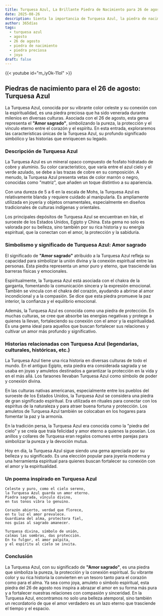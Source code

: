 ```yaml
---
title: Turquesa Azul, La Brillante Piedra de Nacimiento para 26 de agosto
date: 2025-08-26
description: Sienta la importancia de Turquesa Azul, la piedra de nacimiento de 26 de agosto que simboliza Amor sagrado. Deje que su belleza y significado iluminen su día.
author: 365días
tags:
  - turquesa azul
  - agosto
  - 26 de agosto
  - piedra de nacimiento
  - piedra preciosa
  - joya
draft: false
---
```


{{< youtube id="m_iyOk-11oI" >}}

## Piedras de nacimiento para el 26 de agosto: Turquesa Azul

La Turquesa Azul, conocida por su vibrante color celeste y su conexión con la espiritualidad, es una piedra preciosa que ha sido venerada durante milenios en diversas culturas. Asociada con el 26 de agosto, esta gema representa el **"Amor sagrado"**, simbolizando la pureza, la protección y el vínculo eterno entre el corazón y el espíritu. En esta entrada, exploraremos las características únicas de la Turquesa Azul, su profundo significado simbólico y las historias que enriquecen su legado.

### Descripción de Turquesa Azul

La Turquesa Azul es un mineral opaco compuesto de fosfato hidratado de cobre y aluminio. Su color característico, que varía entre el azul cielo y el verde azulado, se debe a las trazas de cobre en su composición. A menudo, la Turquesa Azul presenta vetas de color marrón o negro, conocidas como "matriz", que añaden un toque distintivo a su apariencia.

Con una dureza de 5 a 6 en la escala de Mohs, la Turquesa Azul es relativamente blanda y requiere cuidado al manipularla. Es ampliamente utilizada en joyería y objetos ornamentales, especialmente en diseños tradicionales de culturas indígenas y orientales.

Los principales depósitos de Turquesa Azul se encuentran en Irán, el suroeste de los Estados Unidos, Egipto y China. Esta gema no solo es valorada por su belleza, sino también por su rica historia y su energía espiritual, que la conectan con el amor, la protección y la sabiduría.

### Simbolismo y significado de Turquesa Azul: Amor sagrado

El significado de **"Amor sagrado"** atribuido a la Turquesa Azul refleja su capacidad para simbolizar la unión divina y la conexión espiritual entre las personas. Esta piedra representa un amor puro y eterno, que trasciende las barreras físicas y emocionales.

Espiritualmente, la Turquesa Azul está asociada con el chakra de la garganta, fomentando la comunicación sincera y la expresión emocional. También se vincula con el chakra del corazón, ayudando a abrirse al amor incondicional y a la compasión. Se dice que esta piedra promueve la paz interior, la confianza y el equilibrio emocional.

Además, la Turquesa Azul es conocida como una piedra de protección. En muchas culturas, se cree que absorbe las energías negativas y protege a quienes la llevan, fortaleciendo su conexión con el amor y la espiritualidad. Es una gema ideal para aquellos que buscan fortalecer sus relaciones y cultivar un amor más profundo y significativo.

### Historias relacionadas con Turquesa Azul (legendarias, culturales, históricas, etc.)

La Turquesa Azul tiene una rica historia en diversas culturas de todo el mundo. En el antiguo Egipto, esta piedra era considerada sagrada y se usaba en joyas y amuletos destinados a garantizar la protección en la vida y en el más allá. Los faraones llevaban Turquesa Azul como símbolo de poder y conexión divina.

En las culturas nativas americanas, especialmente entre los pueblos del suroeste de los Estados Unidos, la Turquesa Azul se considera una piedra de gran significado espiritual. Era utilizada en rituales para conectar con los espíritus de la naturaleza y para atraer buena fortuna y protección. Los amuletos de Turquesa Azul también se colocaban en los hogares para fomentar la paz y la armonía.

En la tradición persa, la Turquesa Azul era conocida como la "piedra del cielo" y se creía que traía felicidad y amor eterno a quienes la poseían. Los anillos y collares de Turquesa eran regalos comunes entre parejas para simbolizar la pureza y la devoción mutua.

Hoy en día, la Turquesa Azul sigue siendo una gema apreciada por su belleza y su significado. Es una elección popular para joyería moderna y una herramienta espiritual para quienes buscan fortalecer su conexión con el amor y la espiritualidad.

### Un poema inspirado en Turquesa Azul

```
Celeste y puro, como el cielo sereno,  
la Turquesa Azul guarda un amor eterno.  
Piedra sagrada, vínculo divino,  
en tus tonos vibra lo genuino.  

Corazón abierto, verdad que florece,  
en tu luz el amor prevalece.  
Guardiana del alma, protectora fiel,  
nos guías al sagrado amanecer.  

Turquesa divina, símbolo de unión,  
calmas las sombras, das protección.  
En tu fulgor, el amor palpita,  
y el espíritu al cielo se invita.  
```

### Conclusión

La Turquesa Azul, con su significado de **"Amor sagrado"**, es una piedra que simboliza la pureza, la protección y la conexión espiritual. Su vibrante color y su rica historia la convierten en un tesoro tanto para el corazón como para el alma. Ya sea como joya, amuleto o símbolo espiritual, esta piedra del 26 de agosto nos inspira a abrazar el amor en su forma más pura y a fortalecer nuestras relaciones con compasión y sinceridad. En la Turquesa Azul, encontramos no solo una belleza atemporal, sino también un recordatorio de que el amor verdadero es un lazo eterno que trasciende el tiempo y el espacio.